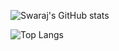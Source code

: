 ![Swaraj's GitHub stats](https://github-readme-stats.vercel.app/api?username=swaraj9&show_icons=true&theme=midnight-purple\&include_all_commits=true)

![Top Langs](https://github-readme-stats.vercel.app/api/top-langs/?username=swaraj9&theme=midnight-purple&layout=donut)

